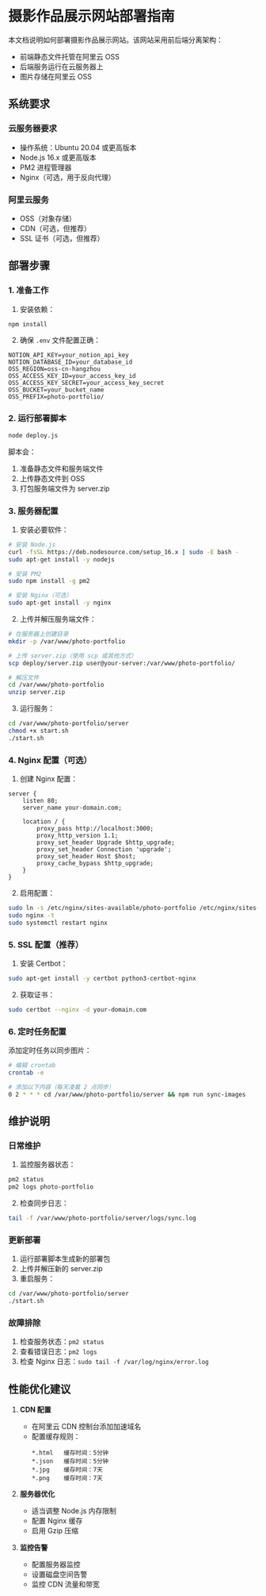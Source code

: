 # 摄影作品展示网站部署指南

本文档说明如何部署摄影作品展示网站。该网站采用前后端分离架构：
- 前端静态文件托管在阿里云 OSS
- 后端服务运行在云服务器上
- 图片存储在阿里云 OSS

## 系统要求

### 云服务器要求
- 操作系统：Ubuntu 20.04 或更高版本
- Node.js 16.x 或更高版本
- PM2 进程管理器
- Nginx（可选，用于反向代理）

### 阿里云服务
- OSS（对象存储）
- CDN（可选，但推荐）
- SSL 证书（可选，但推荐）

## 部署步骤

### 1. 准备工作

1. 安装依赖：
```bash
npm install
```

2. 确保 `.env` 文件配置正确：
```
NOTION_API_KEY=your_notion_api_key
NOTION_DATABASE_ID=your_database_id
OSS_REGION=oss-cn-hangzhou
OSS_ACCESS_KEY_ID=your_access_key_id
OSS_ACCESS_KEY_SECRET=your_access_key_secret
OSS_BUCKET=your_bucket_name
OSS_PREFIX=photo-portfolio/
```

### 2. 运行部署脚本

```bash
node deploy.js
```

脚本会：
1. 准备静态文件和服务端文件
2. 上传静态文件到 OSS
3. 打包服务端文件为 server.zip

### 3. 服务器配置

1. 安装必要软件：
```bash
# 安装 Node.js
curl -fsSL https://deb.nodesource.com/setup_16.x | sudo -E bash -
sudo apt-get install -y nodejs

# 安装 PM2
sudo npm install -g pm2

# 安装 Nginx（可选）
sudo apt-get install -y nginx
```

2. 上传并解压服务端文件：
```bash
# 在服务器上创建目录
mkdir -p /var/www/photo-portfolio

# 上传 server.zip（使用 scp 或其他方式）
scp deploy/server.zip user@your-server:/var/www/photo-portfolio/

# 解压文件
cd /var/www/photo-portfolio
unzip server.zip
```

3. 运行服务：
```bash
cd /var/www/photo-portfolio/server
chmod +x start.sh
./start.sh
```

### 4. Nginx 配置（可选）

1. 创建 Nginx 配置：
```nginx
server {
    listen 80;
    server_name your-domain.com;

    location / {
        proxy_pass http://localhost:3000;
        proxy_http_version 1.1;
        proxy_set_header Upgrade $http_upgrade;
        proxy_set_header Connection 'upgrade';
        proxy_set_header Host $host;
        proxy_cache_bypass $http_upgrade;
    }
}
```

2. 启用配置：
```bash
sudo ln -s /etc/nginx/sites-available/photo-portfolio /etc/nginx/sites-enabled/
sudo nginx -t
sudo systemctl restart nginx
```

### 5. SSL 配置（推荐）

1. 安装 Certbot：
```bash
sudo apt-get install -y certbot python3-certbot-nginx
```

2. 获取证书：
```bash
sudo certbot --nginx -d your-domain.com
```

### 6. 定时任务配置

添加定时任务以同步图片：

```bash
# 编辑 crontab
crontab -e

# 添加以下内容（每天凌晨 2 点同步）
0 2 * * * cd /var/www/photo-portfolio/server && npm run sync-images
```

## 维护说明

### 日常维护
1. 监控服务器状态：
```bash
pm2 status
pm2 logs photo-portfolio
```

2. 检查同步日志：
```bash
tail -f /var/www/photo-portfolio/server/logs/sync.log
```

### 更新部署
1. 运行部署脚本生成新的部署包
2. 上传并解压新的 server.zip
3. 重启服务：
```bash
cd /var/www/photo-portfolio/server
./start.sh
```

### 故障排除
1. 检查服务状态：`pm2 status`
2. 查看错误日志：`pm2 logs`
3. 检查 Nginx 日志：`sudo tail -f /var/log/nginx/error.log`

## 性能优化建议

1. **CDN 配置**
   - 在阿里云 CDN 控制台添加加速域名
   - 配置缓存规则：
     ```
     *.html   缓存时间：5分钟
     *.json   缓存时间：5分钟
     *.jpg    缓存时间：7天
     *.png    缓存时间：7天
     ```

2. **服务器优化**
   - 适当调整 Node.js 内存限制
   - 配置 Nginx 缓存
   - 启用 Gzip 压缩

3. **监控告警**
   - 配置服务器监控
   - 设置磁盘空间告警
   - 监控 CDN 流量和带宽 